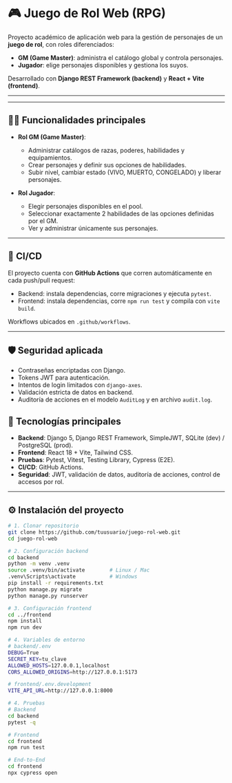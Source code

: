 # 🎮 Juego de Rol Web (RPG)

Proyecto académico de aplicación web para la gestión de personajes de un **juego de rol**, con roles diferenciados:  
- **GM (Game Master)**: administra el catálogo global y controla personajes.  
- **Jugador**: elige personajes disponibles y gestiona los suyos.  

Desarrollado con **Django REST Framework (backend)** y **React + Vite (frontend)**.  

---
---

## 🧑‍💻 Funcionalidades principales

- **Rol GM (Game Master)**:
  - Administrar catálogos de razas, poderes, habilidades y equipamientos.
  - Crear personajes y definir sus opciones de habilidades.
  - Subir nivel, cambiar estado (VIVO, MUERTO, CONGELADO) y liberar personajes.

- **Rol Jugador**:
  - Elegir personajes disponibles en el pool.
  - Seleccionar exactamente 2 habilidades de las opciones definidas por el GM.
  - Ver y administrar únicamente sus personajes.

---

## 🔄 CI/CD

El proyecto cuenta con **GitHub Actions** que corren automáticamente en cada push/pull request:  
- Backend: instala dependencias, corre migraciones y ejecuta `pytest`.  
- Frontend: instala dependencias, corre `npm run test` y compila con `vite build`.  

Workflows ubicados en `.github/workflows`.

---

## 🛡️ Seguridad aplicada

- Contraseñas encriptadas con Django.  
- Tokens JWT para autenticación.  
- Intentos de login limitados con `django-axes`.  
- Validación estricta de datos en backend.  
- Auditoría de acciones en el modelo `AuditLog` y en archivo `audit.log`.  

## 🚀 Tecnologías principales

- **Backend**: Django 5, Django REST Framework, SimpleJWT, SQLite (dev) / PostgreSQL (prod).
- **Frontend**: React 18 + Vite, Tailwind CSS.
- **Pruebas**: Pytest, Vitest, Testing Library, Cypress (E2E).
- **CI/CD**: GitHub Actions.
- **Seguridad**: JWT, validación de datos, auditoría de acciones, control de accesos por rol.

---

## ⚙️ Instalación del proyecto

```bash
# 1. Clonar repositorio
git clone https://github.com/tuusuario/juego-rol-web.git
cd juego-rol-web

# 2. Configuración backend
cd backend
python -m venv .venv
source .venv/bin/activate        # Linux / Mac
.venv\Scripts\activate           # Windows
pip install -r requirements.txt
python manage.py migrate
python manage.py runserver

# 3. Configuración frontend
cd ../frontend
npm install
npm run dev

# 4. Variables de entorno
# backend/.env
DEBUG=True
SECRET_KEY=tu_clave
ALLOWED_HOSTS=127.0.0.1,localhost
CORS_ALLOWED_ORIGINS=http://127.0.0.1:5173

# frontend/.env.development
VITE_API_URL=http://127.0.0.1:8000

# 4. Pruebas
# Backend
cd backend
pytest -q

# Frontend
cd frontend
npm run test

# End-to-End
cd frontend
npx cypress open


